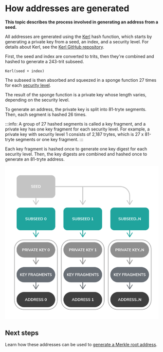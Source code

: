 # How addresses are generated

**This topic describes the process involved in generating an address from a seed.**

All addresses are generated using the [Kerl](../references/glossary.md#kerl) hash function, which starts by generating a private key from a seed, an index, and a security level. For details about Kerl, see the [Kerl GitHub repository](https://github.com/iotaledger/kerl).

First, the seed and index are converted to trits, then they're combined and hashed to generate a 243-trit subseed.

```
Kerl(seed + index)
```

The subseed is then absorbed and squeezed in a sponge function 27 times for each [security level](../references/glossary.md#security-levels).

The result of the sponge function is a private key whose length varies, depending on the security level.

To generate an address, the private key is split into 81-tryte segments. Then, each segment is hashed 26 times. 

:::info:
A group of 27 hashed segments is called a key fragment, and a private key has one key fragment for each security level. For example, a private key with security level 1 consists of 2,187 trytes, which is 27 x 81-tryte segments or one key fragment.
:::

Each key fragment is hashed once to generate one key digest for each security level. Then, the key digests are combined and hashed once to generate an 81-tryte address.

![Address creation](../images/address-generation.png)

## Next steps

Learn how these addresses can be used to [generate a Merkle root address](../cryptography/merkle-tree-address.md).


